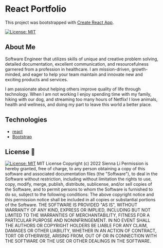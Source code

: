 # React Portfolio

This project was bootstrapped with [Create React App](https://github.com/facebook/create-react-app).

[![License: MIT](https://img.shields.io/badge/License-MIT-yellow.svg)](https://github.com/siennameow/text-editor/blob/main/LICENSE)


## About Me

Software Engineer that utilizes skills of unique and creative problem solving, detailed documentation, excellent communication, and resourcefulness garnered from a profession in healthcare. I am mission-driven, growth-minded, and eager to help your team maintain and innovate new and exciting products and services.

I am passionate about helping others improve quality of life through technology. When I am not working I enjoy spending time with my family, hiking with our dog, and streaming too many hours of Netflix! I love animals, health and wellness, and doing my part to leave this world a better place.



## Technologies
* [react](https://reactjs.org/)
* [Bootstrap](https://getbootstrap.com/)



## License 📜
[![License: MIT](https://img.shields.io/badge/License-MIT-yellow.svg)](https://github.com/siennameow/text-editor/blob/main/LICENSE)
MIT License
Copyright (c) 2022 Sienna Li
Permission is hereby granted, free of charge, to any person obtaining a copy
of this software and associated documentation files (the "Software"), to deal
in the Software without restriction, including without limitation the rights
to use, copy, modify, merge, publish, distribute, sublicense, and/or sell
copies of the Software, and to permit persons to whom the Software is
furnished to do so, subject to the following conditions:
The above copyright notice and this permission notice shall be included in all
copies or substantial portions of the Software.
THE SOFTWARE IS PROVIDED "AS IS", WITHOUT WARRANTY OF ANY KIND, EXPRESS OR
IMPLIED, INCLUDING BUT NOT LIMITED TO THE WARRANTIES OF MERCHANTABILITY,
FITNESS FOR A PARTICULAR PURPOSE AND NONINFRINGEMENT. IN NO EVENT SHALL THE
AUTHORS OR COPYRIGHT HOLDERS BE LIABLE FOR ANY CLAIM, DAMAGES OR OTHER
LIABILITY, WHETHER IN AN ACTION OF CONTRACT, TORT OR OTHERWISE, ARISING FROM,
OUT OF OR IN CONNECTION WITH THE SOFTWARE OR THE USE OR OTHER DEALINGS IN THE
SOFTWARE.